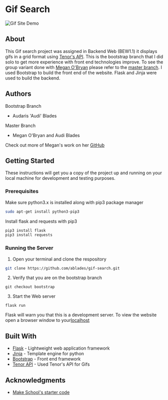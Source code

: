 # Gif Search

![Gif Site Demo](gifsearch.gif)

## About
This Gif search project was assigned in  Backend Web (BEW1.1) it displays gifs in a grid format using [Tenor's API](https://tenor.com/gifapi). This is the bootstrap branch that I did solo to get more experience with front end technologies improve. To see the group variant done with [Megan O'Bryan](https://github.com/atleastzero) please refer to the [master branch](https://github.com/ablades/gif-search/tree/master). I used Bootstrap to build the front end of the website. Flask and Jinja were used to build the backend.

## Authors

Bootstrap Branch
* Audaris 'Audi' Blades

Master Branch
* Megan O'Bryan and Audi Blades

Check out more of Megan's work on her [GitHub](https://github.com/atleastzero)


## Getting Started

These instructions will get you a copy of the project up and running on your local machine for development and testing purposes.

### Prerequisites
Make sure python3.x is installed along with pip3 package manager
```bash
sudo apt-get install python3-pip3
```
Install flask and requests with pip3
```bash
pip3 install flask
pip3 install requests
```

### Running the Server

1. Open your terminal and clone the respository
```bash
git clone https://github.com/ablades/gif-search.git
```
2. Verify that you are on the bootstrap branch
```
git checkout bootstrap
```
3. Start the Web server
```
flask run
```
Flask will warn you that this is a development server.
To view the website open a browser window to your[localhost](localhost:5000)

## Built With

* [Flask](https://palletsprojects.com/p/flask/) - Lightweight web application framework
* [Jinja](https://palletsprojects.com/p/jinja/) - Template engine for python
* [Bootstrap](https://getbootstrap.com) - Front end framework
* [Tenor API](https://tenor.com/gifapi) - Used Tenor's API for Gifs

## Acknowledgments

* [Make School's starter code](https://github.com/Make-School-Labs/Gif-Search-Starter)
